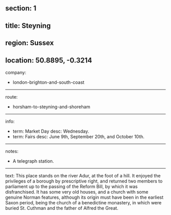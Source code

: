 section: 1
----
title: Steyning
----
region: Sussex
----
location: 50.8895, -0.3214
----
company:
- london-brighton-and-south-coast
----
route:
- horsham-to-steyning-and-shoreham
----
info:
- term: Market Day
  desc: Wednesday.
- term: Fairs
  desc: June 9th, September 20th, and October 10th.
----
notes:
- A telegraph station.
----
text: This place stands on the river Adur, at the foot of a hill. It enjoyed the privileges of a borough by prescriptive right, and returned two members to parliament up to the passing of the Reform Bill, by which it was disfranchised. It has some very old houses, and a church with some genuine Norman features, although its origin must have been in the earliest Saxon period, being the church of a benedictine monastery, in which were buried St. Cuthman and the father of Alfred the Great.
